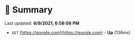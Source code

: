 # 📖 Summary
Last updated: **6/9/2021, 6:58:06 PM**

- `GET` [https://google.com](https://google.com) - **Up** (136ms)

